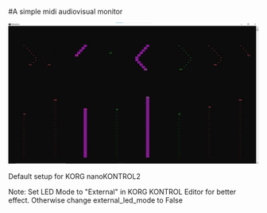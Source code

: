 #A simple midi audiovisual monitor

![GUI](pythotron.jpg)

Default setup for KORG nanoKONTROL2

Note: Set LED Mode to "External" in KORG KONTROL Editor for better effect. Otherwise change external_led_mode to False